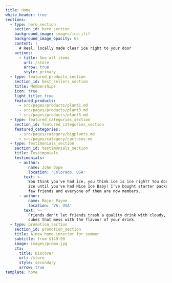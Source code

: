 ```yaml
---
title: Home
white_header: true
sections:
  - type: hero_section
    section_id: hero_section
    background_image: images/ice.jfif
    background_image_opacity: 65
    content: |
      # Real, locally made clear ice right to your door
    actions:
      - title: See all items
        url: /store
        arrow: true
        style: primary
  - type: featured_products_section
    section_id: best_sellers_section
    title: Memberships
    icon: true
    light_title: true
    featured_products:
      - src/pages/products/plant1.md
      - src/pages/products/plant3.md
      - src/pages/products/plant5.md
  - type: featured_categories_section
    section_id: featured_categories_section
    featured_categories:
      - src/pages/category/bigplants.md
      - src/pages/category/cactuses.md
  - type: testimonials_section
    section_id: testimonials_section
    title: Testimonials
    testimonials:
      - author:
          name: John Dope
          location: 'Colorado, USA'
        text: >-
          You think you've had ice, you think ice is ice right? You don't know
          ice until you've had Nice Ice Baby! I've bought starter packs for a
          few friends and everyone of them are now members.
      - author:
          name: Major Payne
          location: 'VA, USA'
        text: >-
          Friends don't let friends trash a quality drink with cloudy, tiny
          cubes that mess with the flavour of your drink.
  - type: promotion_section
    section_id: promotion_section
    title: A new home interior for summer
    subtitle: from $149.99
    image: images/promo.jpg
    cta:
      title: Discover
      url: /store
      style: secondary
      arrow: true
template: home
---
```

